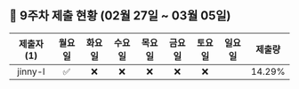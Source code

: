 ## :pushpin: 9주차 제출 현황 (02월 27일 ~ 03월 05일)

| 제출자 (1) | 월요일 | 화요일 | 수요일 | 목요일 | 금요일 | 토요일 | 일요일 | 제출량 |
|:---:|:---:|:---:|:---:|:---:|:---:|:---:|:---:|:---:|
| jinny-l |:white_check_mark:|:x:|:x:|:x:|:x:|:x:| | 14.29% |
